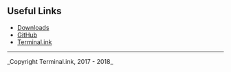 ## Useful Links
- [Downloads](https://github.com/Terminal/DiscordForOffice/releases)
- [GitHub](https://github.com/terminal/DiscordForOffice)
- [Terminal.ink](https://terminal.ink/)

<hr>
_Copyright Terminal.ink, 2017 - 2018_
